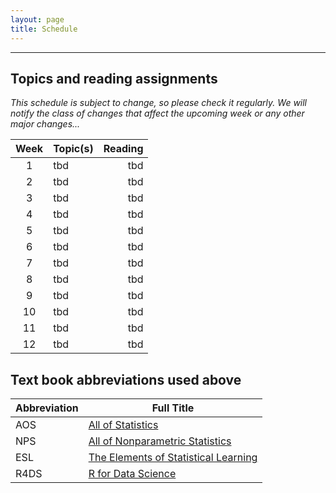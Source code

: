 ```yaml
---
layout: page
title: Schedule
---
```


---

## Topics and reading assignments

*This schedule is subject to change, so please check it regularly.  We will notify the class of changes that affect the upcoming week or any other major changes...*

|  Week  | Topic(s) | Reading |
| :----: | -------- | ------: |
| 1 | tbd | tbd |
| 2 | tbd | tbd |
| 3 | tbd | tbd |
| 4 | tbd | tbd |
| 5 | tbd | tbd |
| 6 | tbd | tbd |
| 7 | tbd | tbd |
| 8 | tbd | tbd |
| 9 | tbd | tbd |
| 10 | tbd | tbd |
| 11 | tbd | tbd |
| 12 | tbd | tbd |

## Text book abbreviations used above

| Abbreviation | Full Title |
| ---- | ---------- |
AOS | [All of Statistics](https://pulsearch.princeton.edu/catalog/8865289)
NPS | [All of Nonparametric Statistics](https://pulsearch.princeton.edu/catalog/6402948)
ESL | [The Elements of Statistical Learning](http://statweb.stanford.edu/~tibs/ElemStatLearn/)
R4DS | [R for Data Science](http://r4ds.had.co.nz)

